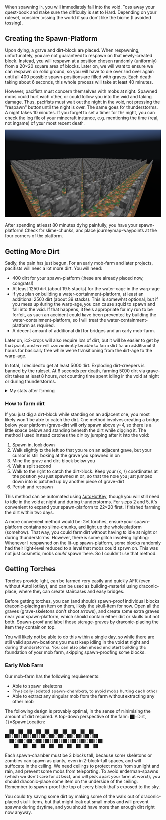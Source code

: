 When spawning in, you will immediately fall into the void. Toss away your quest-book and make sure the difficulty is set to Hard. Depending on your ruleset, consider tossing the world if you don't like the biome (I avoided tossing).




## Creating the Spawn-Platform

Upon dying, a grave and dirt-block are placed. When respawning, unfortunately, you are not guaranteed to respawn on that newly-created block. Instead, you will respawn at a position chosen randomly (uniformly) from a 20×20 square area of blocks. Later on, we will want to ensure we can respawn on solid ground, so you will have to die over and over again until all 400 possible spawn-positions are filled with graves. Each death taking about 6 seconds, this whole process will take at least 40 minutes.

However, pacifists must concern themselves with mobs at night: Spawned mobs could hurt each other, or could follow you into the void and taking damage. Thus, pacifists must wait out the night in the void, not pressing the "respawn" button until the night is over. The same goes for thunderstorms. A night takes 10 minutes. If you forget to set a timer for the night, you can check the log file of your minecraft instance, e.g. mentioning the time (real, not ingame) of your most recent death.

![22×20 spawn platform of dirt-blocks, covered in graves](assets/spawn-platform.png)

After spending at least 80 minutes dying painfully, you have your spawn-platform! Check for slime-chunks, and place journeymap-waypoints at the four corners of the platform.


## Getting More Dirt

Sadly, the pain has just begun. For an early mob-farm and later projects, pacifists will need a lot more dirt. You will need:

- 400 dirt for your spawn-platform (these are already placed now, congrats!)
- At least 1250 dirt (about 19.5 stacks) for the water-cage in the warp-age <!-- TODO: add link -->
- If you plan on building a water-containment-platform, at least an additional 2500 dirt (about 39 stacks). This is somewhat optional, but if you mess up during the warp-age, you can cause squid to spawn and fall into the void. If that happens, it feels appropriate for my run to be forfeit, as such an accident could have been prevented by building the water-containment-platform, so I will treat the water-containment-platform as required.
- A decent amount of additional dirt for bridges and an early mob-farm.

Later on, ic2-crops will also require lots of dirt, but it will be easier to get by that point, and we will conveniently be able to farm dirt for an additional 8 hours for basically free while we're transitioning from the dirt-age to the warp-age.

In total, I decided to get at least 5000 dirt. Exploding dirt-creepers is banned by the ruleset. At 6 seconds per death, farming 5000 dirt via grave-dirt takes at least 8 hours, _not_ counting time spent idling in the void at night or during thunderstorms.

<details>
  <summary>My stats after farming </summary>
  
  ![10.91h playtime, 6.63h AFK, 3.35km walked, 5272 deaths, 865448 damage taken, 0 damage dealt, 0 kills.](assets/stats/farming-dirt-0.png)
  ![4810 dirt mined, 4813 graves mined](assets/stats/farming-dirt-1.png)
</details>

### How to farm dirt

If you just dig a dirt-block while standing on an adjacent one, you most likely won't be able to catch the dirt. One method involves creating a bridge below your platform (grave-dirt will only spawn above y=4, so there is a little space below) and standing beneath the dirt while digging it. The method I used instead catches the dirt by jumping after it into the void:

1. Spawn in, look down
2. Walk slightly to the left so that you're on an adjacent grave, but your cursor is still looking at the grave you spawned in on
3. Mine the grave and dirt-block below you
4. Wait a split second
5. Walk to the right to catch the dirt-block. Keep your (x, z) coordinates at the position you just spawned in on, so that the hole you just jumped down into is patched up by another piece of grave-dirt
6. Perish and respawn

This method can be automated using [AutoHotKey](https://autohotkey.com), though you will still need to idle in the void at night and during thunderstorms. For steps 2 and 5, it's convenient to expand your spawn-platform to 22×20 first. I finished farming the dirt within two days.

A more convenient method would be: Get torches, ensure your spawn-platform contains no slime-chunks, and light up the whole platform (somehow). That way, you could farm dirt without having to idle at night or during thunderstorms. However, there is some glitch involving lighting: Whenever I respawned on the lit-up spawn-platform, some blocks randomly had their light-level reduced to a level that mobs could spawn on. This was not just cosmetic, mobs _could_ spawn there. So I couldn't use that method.



## Getting Torches

Torches provide light, can be farmed very easily and quickly AFK (even without AutoHotKey), and can be used as building-material using draconic-place, where they can create staircases and easy bridges.

Before getting torches, you can (and should) spawn-proof individual blocks draconic-placing an item on them, likely the skull-item for now. Open all the graves (grave-skeletons don't shoot arrows), and create some extra graves near your spawn-platform, which should contain either dirt or skulls but not both. Spawn-proof and label those storage-graves by draconic-placing the item they contain on top. 

You will likely not be able to do this within a single day, so while there are still valid spawn-locations you must keep idling in the void at night and during thunderstorms. You can also plan ahead and start building the foundation of your mob farm, skipping spawn-proofing some blocks.


### Early Mob Farm
Our mob-farm has the following requirements:

- Able to spawn skeletons
- Physically isolated spawn-chambers, to avoid mobs hurting each other
- Able to extract any singular mob from the farm without extracting any other mob

The following design is provably optimal, in the sense of minimising the amount of dirt required. A top-down perspective of the farm: `██`=Dirt, `{}`=SpawnLocation:

```
  ██  ██  ██  ██  ██  ██  ██  ██  ██  ██      
██{}██{}██{}██{}██{}██{}██{}██{}██{}██{}██    
  ██{}██{}██{}██{}██{}██{}██{}██{}██{}██{}██  
    ██  ██  ██  ██  ██  ██  ██  ██  ██  ██    
```

Each spawn-chamber must be 3 blocks tall, because some skeletons or zombies can spawn as giants, even in 2-block-tall spaces, and will suffocate in the ceiling. We need ceilings to protect mobs from sunlight and rain, and prevent some mobs from teleporting. To avoid enderman-spawns (which we don't care for at best, and will pick apart your farm at worst), you should draconic-place some item on the underside of the ceiling. Remember to spawn-proof the top of every block that's exposed to the sky.

<!-- TODO: Add image of outside, viewed from the top to display spawn-proofed tops -->
<!-- TODO: Add image of cut-open farm, revealing the draconic-placed cealing inside -->

You could try saving some dirt by making some of the walls out of draconic-placed skull-items, but that might leak out small mobs and will prevent spawns during daytime, and you should have more than enough dirt right now anyway.
